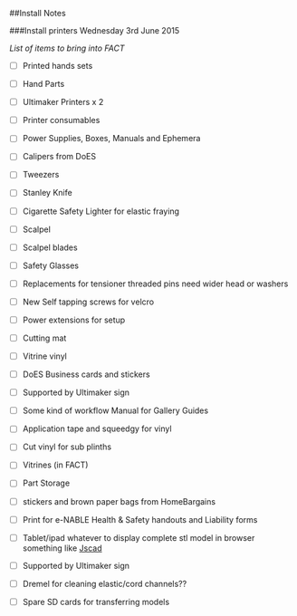 ##Install Notes

###Install printers Wednesday 3rd June 2015

*List of items to bring into FACT*

 * [ ] Printed hands sets
 * [ ] Hand Parts
 * [ ] Ultimaker Printers x 2
 * [ ] Printer consumables
 * [ ] Power Supplies, Boxes, Manuals and Ephemera
 * [ ] Calipers from DoES
 * [ ] Tweezers
 * [ ] Stanley Knife
 * [ ] Cigarette Safety Lighter for elastic fraying
 * [ ] Scalpel
 * [ ] Scalpel blades
 * [ ] Safety Glasses
 * [ ] Replacements for tensioner threaded pins need wider head or washers
 * [ ] New Self tapping screws for velcro
 * [ ] Power extensions for setup
 * [ ] Cutting mat
 * [ ] Vitrine vinyl
 * [ ] DoES Business cards and stickers
 * [ ] Supported by Ultimaker sign
 * [ ] Some kind of workflow Manual for Gallery Guides
 * [ ] Application tape and squeedgy for vinyl
 * [ ] Cut vinyl for sub plinths
 * [ ] Vitrines (in FACT)
 * [ ] Part Storage
 * [ ] stickers and brown paper bags from HomeBargains
 * [ ] Print for e-NABLE Health & Safety handouts and Liability forms
 * [ ] Tablet/ipad whatever to display complete stl model in browser something like [Jscad](http://openjscad.org/)
 * [ ] Supported by Ultimaker sign
 * [ ] Dremel for cleaning elastic/cord channels??
 * [ ] Spare SD cards for transferring models
 

 
